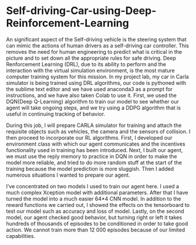 # Self-driving-Car-using-Deep-Reinforcement-Learning
An significant aspect of the Self-driving vehicle is the steering system that
can mimic the actions of human drivers as a self-driving car controller. This removes
the need for human engineering to predict what is critical in the picture and to set down
all the appropriate rules for safe driving. Deep Renforcement Learning (DRL), due
to its ability to perform and the interaction with the virtual simulation environment,
is the most mature computer training system for this mission. In my project lab, my
car in Carla simulator is being trained using DRL algorithms, our code is pythoned
with the sublime text editor and we have used anaconda3 as a prompt for instructions,
and we have also taken Colab to use it. First, we used the DQN(Deep Q-Learning)
algorithm to train our model to see whether our agent will take ongoing steps, and we
try using a DDPG algorithm that is useful in continuing tracking of behavior.

During this job, I will prepare CARLA simulator for training and attach the
requisite objects such as vehicles, the camera and the sensors of collision. I then
proceed to incorporate our RL algorithms. First, I developed our environment
class with which our agent communicates and the incentives functionality used
in training has been introduced. Next, I built our agent, we must use the reply
memory to practice in DQN in order to make the model more reliable, and tried
to do more random stuff at the start of the training because the model prediction
is more sluggish. Then I added numerous situations I wanted to prepare our
agent.


I’ve concentrated on two models I used to train our agent here. I used a
much complex Xception model with additional parameters. After that I have
turned the model into a much easier 64*4 CNN model. In addition to the
reward functions we carried out, I showed the effects on the tensorboard to test
our model such as accuracy and loss of model. Lastly, on the second model,
our agent checked good behavior, but turning right or left it takes hundreds
of thousands of episodes to be conditioned in order to take good action. We
cannot train more than 12 000 episodes because of our limited capabilities.
